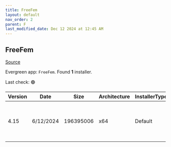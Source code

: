 ```yaml
---
title: FreeFem
layout: default
nav_order: 2
parent: F
last_modified_date: Dec 12 2024 at 12:45 AM
---
```


## FreeFem

[Source](https://freefem.org/)

Evergreen app: `FreeFem`. Found **1** installer.

Last check: 🟢

| Version | Date      | Size      | Architecture | InstallerType | Type | URI                                                                                                                                                                                                |
| ------- | --------- | --------- | ------------ | ------------- | ---- | -------------------------------------------------------------------------------------------------------------------------------------------------------------------------------------------------- |
| 4.15    | 6/12/2024 | 196395006 | x64          | Default       | exe  | [https://github.com/FreeFem/FreeFem-sources/releases/download/v4.15/FreeFem%2B%2B-4.15-win64.exe](https://github.com/FreeFem/FreeFem-sources/releases/download/v4.15/FreeFem%2B%2B-4.15-win64.exe) |
